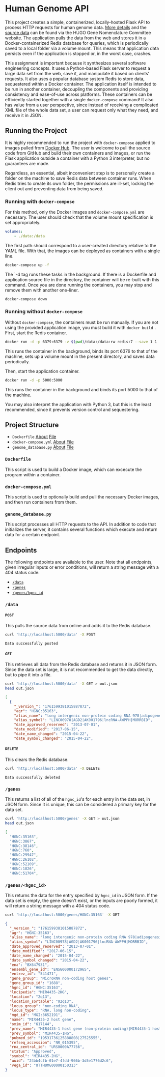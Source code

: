 # Human Genome API

This project creates a simple, containerized, locally-hosted Flask API to process HTTP requests for human genome data. [More details](https://www.genenames.org/download/archive/) and the [source data](https://ftp.ebi.ac.uk/pub/databases/genenames/hgnc/json/hgnc_complete_set.json) can be found via the HUGO Gene Nomenclature Committee website. The application pulls the data from the web and stores it in a Docker-containerized Redis database for queries, which is periodically saved to a local folder via a volume mount. This means that application data persists even if the application is stopped or, in the worst case, crashes.

This assignment is important because it synthesizes several software engineering concepts. It uses a Python-based Flask server to request a large data set from the web, save it, and manipulate it based on clients' requests. It also uses a popular database system Redis to store data, sequestered within a Docker container. The application itself is intended to be run in another container, decoupling the components and providing consistency and ease-of-use across platforms. These containers can be efficiently started together with a single `docker-compose` command! It also has value from a user perspective, since instead of receiving a complicated XML file of the whole data set, a user can request only what they need, and receive it in JSON.

## Running the Project

It is highly recommended to run the project with `docker-compose` applied to images pulled from [Docker Hub](https://hub.docker.com/repository/docker/ashtonvcole/genome_database/). The user is welcome to pull the source code from GitHub and build their own containers and images, or run the Flask application outside a container with a Python 3 interpreter, but no guarantees are made.

Regardless, an essential, albeit inconvenient step is to personally create a folder on the machine to save Redis data between container runs. When Redis tries to create its own folder, the permissions are ill-set, locking the client out and preventing data from being saved.

### Running with `docker-compose`

For this method, only the Docker images and `docker-compose.yml` are necessary. The user should check that the volume mount specification is set appropriately.

```yml
volumes:
    - ./data:/data
```

The first path should correspond to a user-created directory relative to the YAML file. With that, the images can be deployed as containers with a single line.

```bash
docker-compose up -f
```

The `-d  tag runs these tasks in the background. If there is a Dockerfile and application source file in the directory, the container will be re-built with this command. Once you are done running the containers, you may stop and remove them with another one-liner.

```bash
docker-compose down
```

### Running without `docker-compose`

Without `docker-compose`, the containers must be run manually. If you are not using the provided application image, you must build it with `docker build `. First, start the Redis container.

```bash
docker run -d -p 6379:6379 -v $(pwd)/data:/data:rw redis:7 --save 1 1
```

This runs the container in the background, binds its port 6379 to that of the machine, sets up a volume mount in the present directory, and saves data periodically.

Then, start the application container.

```bash
docker run -d -p 5000:5000
```

This runs the container in the background and binds its port 5000 to that of the machine.

You may also interpret the application with Python 3, but this is the least recommended, since it prevents version control and sequestering.

## Project Structure

- `Dockerfile` [About](#dockerfile) [File](Dockerfile)
- `docker-compose.yml` [About](#docker-composeyml) [File](docker-compose.yml)
- `genome_database.py` [About](#genome_databasepy) [File](genome_database.py)

### `Dockerfile`

This script is used to build a Docker image, which can excecute the program within a container.

### `docker-compose.yml`

This script is used to optionally build and pull the necessary Docker images, and then run containers from them.

### `genome_database.py`

This script processes all HTTP requests to the API. In addition to code that initializes the server, it contains several functions which execute and return data for a certain endpoint.

## Endpoints

The following endpoints are available to the user. Note that all endpoints, given irregular inputs or error conditions, will return a string message with a 404 status code.

- [`/data`](#data)
- [`/genes`](#genes)
- [`/genes/hgnc_id`](#geneshgnc_id)

### `/data`

#### `POST`

This pulls the source data from online and adds it to the Redis database.

```bash
curl 'http://localhost:5000/data' -X POST
```

```
Data successfully posted
```

#### `GET`

This retrieves all data from the Redis database and returns it in JSON form. Since the data set is large, it is not recommended to get the data directly, but to pipe it into a file.

```bash
curl 'http://localhost:5000/data' -X GET > out.json
head out.json
```

```json
[
  {
    "_version_": "1761599381015887872",
    "agr": "HGNC:35163",
    "alias_name": "long intergenic non-protein coding RNA 978|adipogenesis down-regulated transcript 2|lncRNA associated with poor prognosis of HCC|myeloid RNA regulator of Bim-induced death",
    "alias_symbol": "LINC00978|AGD2|AK001796|lncRNA-AWPPH|MORRBID",
    "date_approved_reserved": "2013-07-01",
    "date_modified": "2017-06-15",
    "date_name_changed": "2015-04-22",
    "date_symbol_changed": "2015-04-22",
```

#### `DELETE`

This clears the Redis database.

```bash
curl 'http://localhost:5000/data' -X DELETE
```

```
Data successfully deleted
```

### `/genes`

This returns a list of all of the `hgnc_id`'s for each entry in the data set, in JSON form. Since it is unique, this can be considered a primary key for the data set.

```bash
curl 'http://localhost:5000/genes' -X GET > out.json
head out.json
```

```json
[
  "HGNC:35163",
  "HGNC:3867",
  "HGNC:38146",
  "HGNC:760",
  "HGNC:29947",
  "HGNC:26102",
  "HGNC:52109",
  "HGNC:1826",
  "HGNC:51704",
```

### `/genes/<hgnc_id>`

This returns the data for the entry specified by `hgnc_id` in JSON form. If the data set is empty, the gene doesn't exist, or the inputs are poorly formed, it will return a string message with a 404 status code.

```bash
curl 'http://localhost:5000/genes/HGNC:35163' -X GET
```

```json
{
  "_version_": "1761599381015887872",
  "agr": "HGNC:35163",
  "alias_name": "long intergenic non-protein coding RNA 978|adipogenesis down-regulated transcript 2|lncRNA associated with poor prognosis of HCC|myeloid RNA regulator of Bim-induced death",
  "alias_symbol": "LINC00978|AGD2|AK001796|lncRNA-AWPPH|MORRBID",
  "date_approved_reserved": "2013-07-01",
  "date_modified": "2017-06-15",
  "date_name_changed": "2015-04-22",
  "date_symbol_changed": "2015-04-22",
  "ena": "BX647931",
  "ensembl_gene_id": "ENSG00000172965",
  "entrez_id": "541471",
  "gene_group": "MicroRNA non-coding host genes",
  "gene_group_id": "1688",
  "hgnc_id": "HGNC:35163",
  "lncipedia": "MIR4435-2HG",
  "location": "2q13",
  "location_sortable": "02q13",
  "locus_group": "non-coding RNA",
  "locus_type": "RNA, long non-coding",
  "mgd_id": "MGI:3652191",
  "name": "MIR4435-2 host gene",
  "omim_id": "617144",
  "prev_name": "MIR4435-1 host gene (non-protein coding)|MIR4435-1 host gene",
  "prev_symbol": "MIR4435-1HG",
  "pubmed_id": "19531736|25888808|27525555",
  "refseq_accession": "NR_015395",
  "rna_central_id": "URS0000A77756",
  "status": "Approved",
  "symbol": "MIR4435-2HG",
  "uuid": "24bb4cfb-01e7-4fdd-966b-3d5e1776d2c6",
  "vega_id": "OTTHUMG00000150313"
}
```
